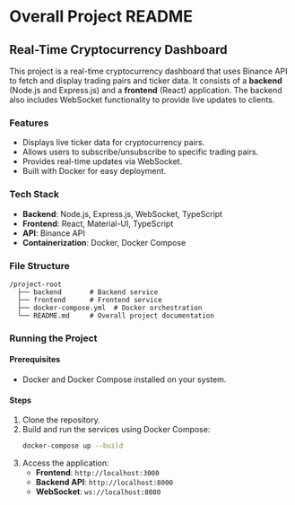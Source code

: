 # Overall Project README

## Real-Time Cryptocurrency Dashboard
This project is a real-time cryptocurrency dashboard that uses Binance API to fetch and display trading pairs and ticker data. It consists of a **backend** (Node.js and Express.js) and a **frontend** (React) application. The backend also includes WebSocket functionality to provide live updates to clients.

### Features
- Displays live ticker data for cryptocurrency pairs.
- Allows users to subscribe/unsubscribe to specific trading pairs.
- Provides real-time updates via WebSocket.
- Built with Docker for easy deployment.

### Tech Stack
- **Backend**: Node.js, Express.js, WebSocket, TypeScript
- **Frontend**: React, Material-UI, TypeScript
- **API**: Binance API
- **Containerization**: Docker, Docker Compose

### File Structure
```
/project-root
  ├── backend       # Backend service
  ├── frontend      # Frontend service
  ├── docker-compose.yml  # Docker orchestration
  └── README.md     # Overall project documentation
```

### Running the Project
#### Prerequisites
- Docker and Docker Compose installed on your system.

#### Steps
1. Clone the repository.
2. Build and run the services using Docker Compose:
   ```bash
   docker-compose up --build
   ```
3. Access the application:
   - **Frontend**: `http://localhost:3000`
   - **Backend API**: `http://localhost:8000`
   - **WebSocket**: `ws://localhost:8080`
